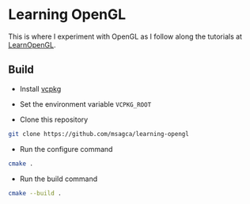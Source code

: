 # Learning OpenGL

This is where I experiment with OpenGL as I follow along the tutorials at [LearnOpenGL](https://learnopengl.com/).

## Build

- Install [vcpkg](https://github.com/microsoft/vcpkg)

- Set the environment variable `VCPKG_ROOT`

- Clone this repository

```bash
git clone https://github.com/msagca/learning-opengl
```

- Run the configure command

```bash
cmake .
```

- Run the build command

```bash
cmake --build .
```
